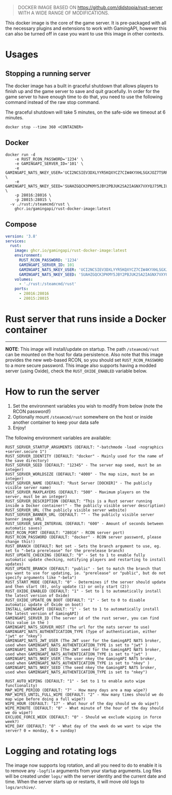 > DOCKER IMAGE BASED ON https://github.com/didstopia/rust-server WITH A WIDE RANGE OF MODIFICATIONS.

This docker image is the core of the game server. It is pre-packaged with all the necessary plugins and extensions to work with GamingAPI, however this can also be turned off in case you want to use this image in other contexts.

# Usages

## Stopping a running server
The docker image has a built in graceful shutdown that allows players to finish up and the game server to save and quit gracefully. In order for the game server to have enough time to do that, you need to use the following command instead of the raw stop command.

The graceful shutdown will take 5 minutes, on the safe-side we timeout at 6 minutes.

```
docker stop --time 360 <CONTAINER>
```

## Docker

```
docker run -d
	-e RUST_RCON_PASSWORD='1234' \
	-e GAMINGAPI_SERVER_ID='101' \
	-e GAMINGAPI_NATS_NKEY_USER='UCI2NCSIEV3DXLYYR5KQXYCZ7CIW4KYXHLSGXJOZ7TSRRKHP2BM5IVMU' \
	-e GAMINGAPI_NATS_NKEY_SEED='SUAHZGQCK3PKMY5JBY2PBJUK2SA2IAGNX7VXYQJ75MLIU2IWQE235OBLJM' \
	-p 28016:28016 \
	-p 28015:28015 \
  -v ./rust:/steamcmd/rust \
	ghcr.io/gamingapi/rust-docker-image:latest
```

## Compose

```yml
version: '3.8'
services:
  rust:
    image: ghcr.io/gamingapi/rust-docker-image:latest
    environment:
      RUST_RCON_PASSWORD: '1234'
      GAMINGAPI_SERVER_ID: 101
      GAMINGAPI_NATS_NKEY_USER: 'UCI2NCSIEV3DXLYYR5KQXYCZ7CIW4KYXHLSGXJOZ7TSRRKHP2BM5IVMU'
      GAMINGAPI_NATS_NKEY_SEED: 'SUAHZGQCK3PKMY5JBY2PBJUK2SA2IAGNX7VXYQJ75MLIU2IWQE235OBLJM'
    volumes:
      - './rust:/steamcmd/rust'
    ports:
      - 28016:28016
      - 28015:28015
```

# Rust server that runs inside a Docker container

---

**NOTE**: This image will install/update on startup. The path `/steamcmd/rust` can be mounted on the host for data persistence.
Also note that this image provides the new web-based RCON, so you should set `RUST_RCON_PASSWORD` to a more secure password.
This image also supports having a modded server (using Oxide), check the `RUST_OXIDE_ENABLED` variable below.

# How to run the server

1. Set the environment variables you wish to modify from below (note the RCON password!)
2. Optionally mount `/steamcmd/rust` somewhere on the host or inside another container to keep your data safe
3. Enjoy!

The following environment variables are available:

```
RUST_SERVER_STARTUP_ARGUMENTS (DEFAULT: "-batchmode -load -nographics +server.secure 1")
RUST_SERVER_IDENTITY (DEFAULT: "docker" - Mainly used for the name of the save directory)
RUST_SERVER_SEED (DEFAULT: "12345" - The server map seed, must be an integer)
RUST_SERVER_WORLDSIZE (DEFAULT: "4000" - The map size, must be an integer)
RUST_SERVER_NAME (DEFAULT: "Rust Server [DOCKER]" - The publicly visible server name)
RUST_SERVER_MAXPLAYERS (DEFAULT: "500" - Maximum players on the server, must be an integer)
RUST_SERVER_DESCRIPTION (DEFAULT: "This is a Rust server running inside a Docker container!" - The publicly visible server description)
RUST_SERVER_URL (The publicly visible server website)
RUST_SERVER_BANNER_URL (DEFAULT: "" - The publicly visible server banner image URL)
RUST_SERVER_SAVE_INTERVAL (DEFAULT: "600" - Amount of seconds between automatic saves)
RUST_RCON_PORT (DEFAULT: "28016" - RCON server port)
RUST_RCON_PASSWORD (DEFAULT: "docker" - RCON server password, please change this!)
RUST_BRANCH (DEFAULT: Not set - Sets the branch argument to use, eg. set to "-beta prerelease" for the prerelease branch)
RUST_UPDATE_CHECKING (DEFAULT: "0" - Set to 1 to enable fully automatic update checking, notifying players and restarting to install updates)
RUST_UPDATE_BRANCH (DEFAULT: "public" - Set to match the branch that you want to use for updating, ie. "prerelease" or "public", but do not specify arguments like "-beta")
RUST_START_MODE (DEFAULT: "0" - Determines if the server should update and then start (0), only update (1) or only start (2))
RUST_OXIDE_ENABLED (DEFAULT: "1" - Set to 1 to automatically install the latest version of Oxide)
RUST_OXIDE_UPDATE_ON_BOOT (DEFAULT: "1" - Set to 0 to disable automatic update of Oxide on boot)
INSTALL_GAMINGAPI (DEFAULT: "1" - Set to 1 to automatically install the latest version of GamingAPI)
GAMINGAPI_SERVER_ID (The server id of the rust server, you can find this value in the )
GAMINGAPI_NATS_SERVER_HOST (The url for the nats server to use)
GAMINGAPI_NATS_AUTHENTICATION_TYPE (Type of authentication, either "jwt" or "nkey")
GAMINGAPI_NATS_JWT_USER (The JWT user for the GamingAPI NATS broker, used when GAMINGAPI_NATS_AUTHENTICATION_TYPE is set to "jwt" )
GAMINGAPI_NATS_JWT_SEED (The JWT seed for the GamingAPI NATS broker, used when GAMINGAPI_NATS_AUTHENTICATION_TYPE is set to "jwt" )
GAMINGAPI_NATS_NKEY_USER (The user nkey the GamingAPI NATS broker, used when GAMINGAPI_NATS_AUTHENTICATION_TYPE is set to "nkey" )
GAMINGAPI_NATS_NKEY_SEED (The seed nkey the GamingAPI NATS broker, used when GAMINGAPI_NATS_AUTHENTICATION_TYPE is set to "nkey")

RUST_AUTO_WIPING (DEFAULT: "1" - Set to 1 to enable auto wipe functionality)
MAP_WIPE_PERIOD (DEFAULT: "7" - How many days are a map wipe?)
MAP_WIPES_UNTIL_FULL_WIPE (DEFAULT: "2" - How many times should we do map wipe before doing a full wipe?)
WIPE_HOUR (DEFAULT: "17" - What hour of the day should we do wipe?)
WIPE_MINUTE (DEFAULT: "0" - What minute of the hour of the day should we do wipe?)
EXCLUDE_FORCE_WEEK (DEFAULT: "0" - Should we exclude wiping in force week?)
WIPE_DAY (DEFAULT: "0" - What day of the week do we want to wipe the server? 0 = monday, 6 = sunday)
```

# Logging and rotating logs

The image now supports log rotation, and all you need to do to enable it is to remove any `-logfile` arguments from your startup arguments.
Log files will be created under `logs/` with the server identity and the current date and time.
When the server starts up or restarts, it will move old logs to `logs/archive/`.

